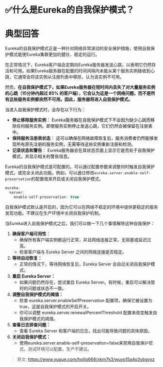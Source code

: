 # ✅什么是Eureka的自我保护模式？

# 典型回答


Eureka的自我保护模式正是一种针对网络异常波动的安全保护措施，使用自我保护模式能使Eureka集群更加的健壮、稳定的运行。



在正常情况下，Eureka客户端会定期向Eureka服务器发送心跳，以表明它仍然存活和可用。如果Eureka服务器在配置的时间间隔内未能从某个服务实例接收到心跳，它通常会将该实例从注册列表中移除，认为该实例不可用。



然而，**在自我保护模式下，如果Eureka服务器在短时间内丢失了对大量服务实例的心跳（15分钟内超过 85% 的客户端），它会认为这是一个网络问题，而不是所有这些服务实例都突然不可用。因此，服务器将进入自我保护模式。**



<font style="color:rgb(13, 13, 13);">当进入自我保护模式时，会存在以下行为：</font>



+ **停止移除服务实例**：<font style="color:rgb(13, 13, 13);"> Eureka服务器在自我保护模式下不会因为缺少心跳而移除任何服务实例。即使服务实例停止发送心跳，它们仍然会被保留在注册表中。</font>
+ **保持服务注册表状态**：<font style="color:rgb(13, 13, 13);"> 这可以确保在网络故障恢复后，服务消费者仍然能够发现所有原先注册的服务实例，无需等待这些实例重新注册和检测。</font>
+ **记录状态和警告**：<font style="color:rgb(13, 13, 13);"> Eureka服务器会在其状态页面上显示它是否处于自我保护模式，并显示相关的警告信息。</font>

<font style="color:rgb(13, 13, 13);"></font>

Eureka的自我保护模式是可配置的。可以通过配置参数来调整何时触发自我保护模式，或完全关闭此功能。例如，可以通过修改`eureka.server.enable-self-preservation`的配置值来开启或关闭自我保护模式。



```java
eureka:
  server:
    enable-self-preservation: true
```



自我保护模式默认是开启的，因为它可以在网络不稳定的环境中提供更稳定的服务发现功能。不建议在生产环境中关闭自我保护机制。



当Eureka进入自我保护模式之后，我们可以做一下几个事情解除这种自我保护：



1. **确保客户端可用性**：
    - 确保所有客户端实例都运行正常，并且网络连接正常，无阻塞或延迟过高。
    - 检查客户端与 Eureka Server 之间的网络连接是否稳定。
2. **等待自动恢复：**
    - 正常的情况下，等待网络恢复后，Eureka Server 会自动关闭自我保护模式。
3. **重启 Eureka Server：**
    - 如果问题仍然存在，尝试重启 Eureka Server。有时候，重启可以解决暂时的问题或状态不一致。
4. **调整自我保护模式的阈值：**
    - 检查 eureka.server.enableSelfPreservation 配置项，确保它被设置为 true，这是自我保护模式的开启开关。
    - 你可以调整 eureka.server.renewalPercentThreshold 配置来改变触发自我保护模式的阈值。
5. **查看日志排查问题：**
    - 查看 Eureka Server 和客户端的日志，找出可能导致问题的具体原因。
6. **关闭自我保护模式：**
    - 使用eureka.server.enable-self-preservation=false来禁用自我保<font style="color:rgb(75, 75, 75);">护模式，测试环境可以配置，生产不建议。</font>







> 原文: <https://www.yuque.com/hollis666/xkm7k3/wuyo15a4o3ybgyxz>